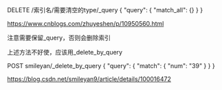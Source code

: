 DELETE /索引名/需要清空的type/_query
{
"query": {
"match_all": {}
}
}

https://www.cnblogs.com/zhuyeshen/p/10950560.html

注意需要保留_query，否则会删除索引


上述方法不好使，应该用_delete_by_query

POST smileyan/_delete_by_query
{
  "query": { 
    "match": {
      "num": "39"
    }
  }
}

https://blog.csdn.net/smileyan9/article/details/100016472